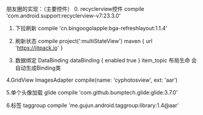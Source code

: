朋友圈的实现：（主要控件）
0. recyclerview控件 compile 'com.android.support:recyclerview-v7:23.3.0' 

1. 下拉刷新 compile 'cn.bingoogolapple:bga-refreshlayout:1.1.4' 

2. 刷新状态 compile project(':multiStateView') 
   maven { url 'https://jitpack.io' } 

3. 数据绑定 DataBinding 
    dataBinding {
        enabled true
    }
    item_topic 布局生命 会自动生成Binding类 

4.GridView 
  ImagesAdapter compile(name: 'cyphotosview', ext: 'aar') 
  
5.单个头像加载 glide compile 'com.github.bumptech.glide:glide:3.7.0' 

6.标签 taggroup  compile 'me.gujun.android.taggroup:library:1.4@aar' 
